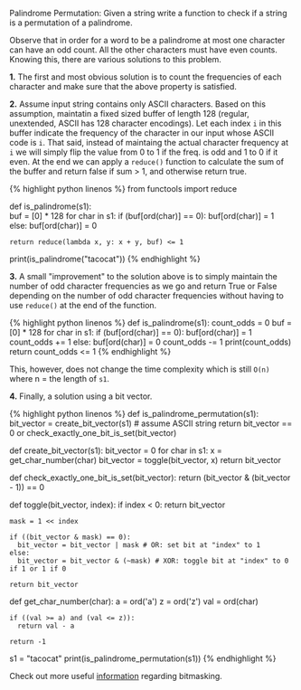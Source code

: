 Palindrome Permutation: Given a string write a function to check if a string is a permutation of a palindrome.

Observe that in order for a word to be a palindrome at most one character can have an odd count. All the other characters must have even counts. Knowing this, there are various solutions to this problem.

**1.** The first and most obvious solution is to count the frequencies of each character and make sure that the above property is satisfied.

**2.** Assume input string contains only ASCII characters. Based on this assumption, maintatin a fixed sized buffer of length 128 (regular, unextended, ASCII has 128 character encodings). Let each index `i` in this buffer indicate the frequency of the character in our input whose ASCII code is `i`. That said, instead of maintaing the actual character frequency at `i` we will simply flip the value from 0 to 1 if the freq. is odd and 1 to 0 if it even. At the end we can apply a `reduce()` function to calculate the sum of the buffer and return false if sum > 1, and otherwise return true.

{% highlight python linenos %}
  from functools import reduce

  def is_palindrome(s1):  
    buf = [0] * 128
    for char in s1:
      if (buf[ord(char)] == 0):
        buf[ord(char)] = 1      
      else:
        buf[ord(char)] = 0 

    return reduce(lambda x, y: x + y, buf) <= 1

  print(is_palindrome("tacocat"))
{% endhighlight %}

**3.** A small "improvement" to the solution above is to simply maintain the number of odd character frequencies as we go and return True or False depending on the number of odd character frequencies without having to use `reduce()` at the end of the function.

{% highlight python linenos %}
  def is_palindrome(s1):
    count_odds = 0
    buf = [0] * 128
    for char in s1:
      if (buf[ord(char)] == 0):
        buf[ord(char)] = 1
        count_odds += 1
      else:
        buf[ord(char)] = 0
        count_odds -= 1
      print(count_odds)
    return count_odds <= 1
{% endhighlight %}

This, however, does not change the time complexity which is still `O(n)` where n = the length of `s1`.

**4.** Finally, a solution using a bit vector.

{% highlight python linenos %}
  def is_palindrome_permutation(s1):
    bit_vector = create_bit_vector(s1) # assume ASCII string
    return bit_vector == 0 or check_exactly_one_bit_is_set(bit_vector)

  def create_bit_vector(s1):
    bit_vector = 0
    for char in s1:
      x = get_char_number(char)
      bit_vector = toggle(bit_vector, x)
    return bit_vector

  def check_exactly_one_bit_is_set(bit_vector):
    return (bit_vector & (bit_vector - 1)) == 0

  def toggle(bit_vector, index):
    if index < 0:
      return bit_vector

    mask = 1 << index

    if ((bit_vector & mask) == 0):
      bit_vector = bit_vector | mask # OR: set bit at "index" to 1
    else:
      bit_vector = bit_vector & (~mask) # XOR: toggle bit at "index" to 0 if 1 or 1 if 0

    return bit_vector

  def get_char_number(char):
    a = ord('a')
    z = ord('z')
    val = ord(char)

    if ((val >= a) and (val <= z)):
      return val - a

    return -1

  s1 = "tacocat"
  print(is_palindrome_permutation(s1))
{% endhighlight %}

Check out more useful [information](https://stackoverflow.com/questions/31575691/what-is-a-bitmask-and-a-mask) regarding bitmasking.
